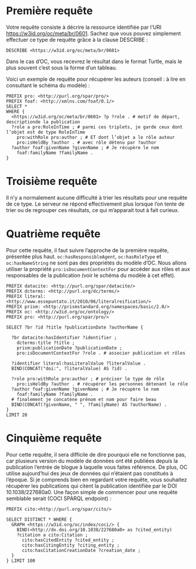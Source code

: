 # Première requête

Votre requête consiste à décrire la ressource identifiée par l’URI https://w3id.org/oc/meta/br/0601.
Sachez que vous pouvez simplement effectuer ce type de requête grâce à la clause DESCRIBE :

```sparql
DESCRIBE <https://w3id.org/oc/meta/br/0601>
```

Dans le cas d’OC, vous recevrez le résultat dans le format Turtle, mais le plus souvent c’est sous la forme d’un tableau.

Voici un exemple de requête pour récupérer les auteurs (conseil : à lire en consultant le schéma du modèle) :

```sparql
PREFIX pro: <http://purl.org/spar/pro/>
PREFIX foaf: <http://xmlns.com/foaf/0.1/>
SELECT *
WHERE {
  <https://w3id.org/oc/meta/br/0601> ?p ?role . # motif de départ, descriptionde la publication
  ?role a pro:RoleInTime ; # parmi ces triplets, je garde ceux dont l’objet est de type RoleInTime
    pro:withRole pro:author ; # ET dont l’objet a le rôle auteur
    pro:isHeldBy ?author . # avec rôle détenu par ?author
  ?author foaf:givenName ?givenName ; # Je récupère le nom
    foaf:familyName ?familyName .
}
```

# Troisième requête

Il n’y a normalement aucune difficulté à trier les résultats pour une requête de ce type.
Le serveur ne répond effectivement plus lorsque l’on tente de trier ou de regrouper ces résultats, ce qui m’apparait tout à fait curieux.

# Quatrième requête

Pour cette requête, il faut suivre l’approche de la première requête, présentée plus haut.
`oc:hasResponsibleAgent`, `oc:hasRoleType` et `oc:hasNameString` ne sont pas des propriétés du modèle d’OC.
Nous allons utiliser la propriété `pro:isDocumentContextFor` pour accéder aux rôles et aux responsables de la publication (voir le schéma du modèle à cet effet).

```sparql
PREFIX datacite: <http://purl.org/spar/datacite/>
PREFIX dcterms: <http://purl.org/dc/terms/>
PREFIX literal: <http://www.essepuntato.it/2010/06/literalreification/>
PREFIX prism: <http://prismstandard.org/namespaces/basic/2.0/>
PREFIX oc: <http://w3id.org/oc/ontology/>
PREFIX pro: <http://purl.org/spar/pro/>

SELECT ?br ?id ?title ?publicationDate ?authorName {

  ?br datacite:hasIdentifier ?identifier ;
    dcterms:title ?title ;
    prism:publicationDate ?publicationDate ;
    pro:isDocumentContextFor ?role . # associer publication et rôles
  
  ?identifier literal:hasLiteralValue ?literalValue .
  BIND(CONCAT("doi:", ?literalValue) AS ?id) .

  ?role pro:withRole pro:author ; # préciser le type de rôle
    pro:isHeldBy ?author . # récupérer les personnes détenant le rôle
  ?author foaf:givenName ?givenName ; # Je récupère le nom
    foaf:familyName ?familyName .
  # finalement je concatène prénom et nom pour faire beau
  BIND(CONCAT(?givenName, " ", ?familyName) AS ?authorName) .
}
LIMIT 20
```

# Cinquième requête

Pour cette requête, il sera difficile de dire pourquoi elle ne fonctionne pas, car plusieurs version du modèle de données ont été publiées depuis la publication l’entrée de blogue à laquelle vous faites référence.
De plus, OC utilise aujourd’hui des jeux de données qui n’étaient pas constitués à l’époque.
Si je comprends bien en regardant votre requête, vous souhaitez récupérer les publications qui citent la publication identifiée par le DOI 10.1038/227680a0.
Une façon simple de commencer pour une requête semblable serait (COCI SPARQL endpoint) :

```sparql
PREFIX cito:<http://purl.org/spar/cito/>

SELECT DISTINCT * WHERE {
  GRAPH <https://w3id.org/oc/index/coci/> {
    BIND(<http://dx.doi.org/10.1038/227680a0> as ?cited_entity)
    ?citation a cito:Citation ;
      cito:hasCitedEntity ?cited_entity ;
      cito:hasCitingEntity ?citing_entity ;
      cito:hasCitationCreationDate ?creation_date ;
  }
} LIMIT 100
```

